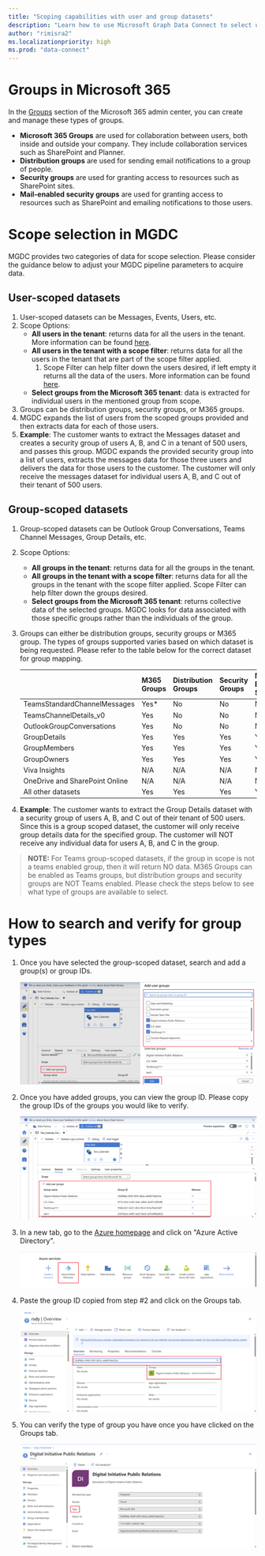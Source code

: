 ```yaml
---
title: "Scoping capabilities with user and group datasets"
description: "Learn how to use Microsoft Graph Data Connect to select users that you want to extract data for and include filters to limit the data returned. This article goes specifically over examples of scope selection for user and group datasets"
author: "rimisra2"
ms.localizationpriority: high
ms.prod: "data-connect"
---
```


# Groups in Microsoft 365

In the [Groups](https://learn.microsoft.com/en-us/microsoft-365/admin/create-groups/compare-groups?view=o365-worldwide) section of the Microsoft 365 admin center, you can create and manage these types of groups. 
*  **Microsoft 365 Groups** are used for collaboration between users, both inside and outside your company. They include collaboration services such as SharePoint and Planner.
* **Distribution groups** are used for sending email notifications to a group of people.
* **Security groups** are used for granting access to resources such as SharePoint sites.
* **Mail-enabled security groups** are used for granting access to resources such as SharePoint and emailing notifications to those users.

# Scope selection in MGDC
  MGDC provides two categories of data for scope selection. Please consider the guidance below to adjust your MGDC pipeline parameters to acquire data.

## User-scoped datasets
1. User-scoped datasets can be Messages, Events, Users, etc.
2. Scope Options:
    * **All users in the tenant**: returns data for all the users in the tenant. More information can be found [here](/graph/data-connect-filtering.md).
    * **All users in the tenant with a scope filter**: returns data for all the users in the tenant that are part of the scope filter applied. 
        1. Scope Filter can help filter down the users desired, if left empty it returns all the data of the users. More information can be found [here](/graph/data-connect-filtering.md).
    *	**Select groups from the Microsoft 365 tenant**: data is extracted for individual users in the mentioned group from scope.
3.	Groups can be distribution groups, security groups, or M365 groups.
4.	MGDC expands the list of users from the scoped groups provided and then extracts data for each of those users. 
5.	**Example**:  The customer wants to extract the Messages dataset and creates a security group of users A, B, and C in a tenant of 500 users, and passes this group. MGDC expands the provided security group into a list of users, extracts the messages data for those three users and delivers the data for those users to the customer. The customer will only receive the messages dataset for individual users A, B, and C out of their tenant of 500 users.
        
## Group-scoped datasets
1.	Group-scoped datasets can be Outlook Group Conversations, Teams Channel Messages, Group Details, etc.
2.	Scope Options:
    * **All groups in the tenant**: returns data for all the groups in the tenant.
    * **All groups in the tenant with a scope filter**: returns data for all the groups in the tenant with the scope filter applied. Scope Filter can help filter down the groups desired. 
    *   **Select groups from the Microsoft 365 tenant**: returns collective data of the selected groups. MGDC looks for data associated with those specific groups rather than the individuals of the group. 
1.	Groups can either be distribution groups, security groups or M365 group.  The types of groups supported varies based on which dataset is being requested. Please refer to the table below for the correct dataset for group mapping.

    |                                       | M365 Groups | Distribution Groups | Security Groups | Mail-Enabled Security  |
    |---------------------------------------|-------------|---------------------|-----------------|------------------------|
    | TeamsStandardChannelMessages          | Yes*        | No                  | No              | No                     |
    | TeamsChannelDetails_v0                | Yes         | No                  | No              | No                     |
    | OutlookGroupConversations             | Yes         | No                  | No              | No                     |
    | GroupDetails                          | Yes         | Yes                 | Yes             | Yes                    |
    |     GroupMembers                      | Yes         | Yes                 | Yes             | Yes                    |
    |     GroupOwners                       | Yes         | Yes                 | Yes             | Yes                    |
    |     Viva Insights                     | N/A         | N/A                 | N/A             | N/A                    |
    |     OneDrive and SharePoint Online    | N/A         | N/A                 | N/A             | N/A                    |
    |     All other datasets                | Yes         | Yes                 | Yes             | Yes                    |

2.	**Example**: The customer wants to extract the Group Details dataset with a security group of users A, B, and C out of their tenant of 500 users. Since this is a group scoped dataset, the customer will only receive group details data for the specified group. The customer will NOT receive any individual data for users A, B, and C in the group.

> **NOTE:**  For Teams group-scoped datasets, if the group in scope is not a teams enabled group, then it will return NO data. M365 Groups can be enabled as Teams groups, but distribution groups and security groups are NOT Teams enabled. Please check the steps below to see what type of groups are available to select. 

# How to search and verify for group types

1. Once you have selected the group-scoped dataset, search and add a group(s) or group IDs.
    
    ![image1](images/data-connect-groups-1.png)

2. Once you have added groups, you can view the group ID. Please copy the group IDs of the groups you would like to verify.

    ![image2](images/data-connect-groups-2.png)

3. In a new tab, go to the [Azure homepage](www.portal.azure.com) and click on "Azure Active Directory".

    ![image2.5](images/data-connect-groups-2.5.png)

4. Paste the group ID copied from step #2 and click on the Groups tab.

    ![image3](images/data-connect-groups-3.png)

5. You can verify the type of group you have once you have clicked on the Groups tab.

    ![image4](images/data-connect-groups-4.png)
 

